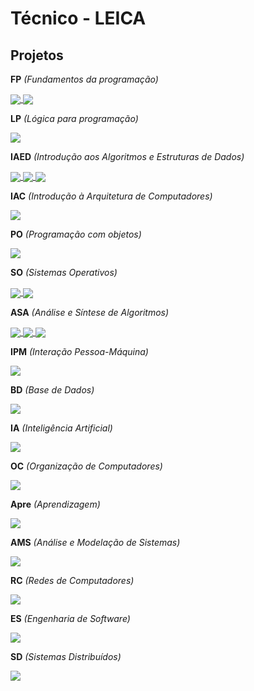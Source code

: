 # Técnico - LEICA

## Projetos

**FP** *(Fundamentos da programação)*

<a href="https://github.com/Francisca105/projeto-fp-1">
  <img align="center" src="https://github-readme-stats.vercel.app/api/pin/?username=Francisca105&theme=midnight-purple&hide_border=true&repo=projeto-fp-1" />
</a>

<a href="https://github.com/Francisca105/projeto-fp-2">
  <img align="center" src="https://github-readme-stats.vercel.app/api/pin/?username=Francisca105&theme=midnight-purple&hide_border=true&repo=projeto-fp-2" />
</a>


**LP** *(Lógica para programação)*

<a href="https://github.com/Francisca105/projeto-lp">
  <img align="center" src="https://github-readme-stats.vercel.app/api/pin/?username=Francisca105&theme=midnight-purple&hide_border=true&repo=projeto-lp" />
</a>

**IAED** *(Introdução aos Algoritmos e Estruturas de Dados)*

<a href="https://github.com/Francisca105/projeto-iaed-1">
  <img align="center" src="https://github-readme-stats.vercel.app/api/pin/?username=Francisca105&theme=midnight-purple&hide_border=true&repo=projeto-iaed-1" />
</a>

<a href="https://github.com/Francisca105/projeto-iaed-2">
  <img align="center" src="https://github-readme-stats.vercel.app/api/pin/?username=Francisca105&theme=midnight-purple&hide_border=true&repo=projeto-iaed-2" />
</a>

<a href="https://github.com/Francisca105/teste-pratico-iaed">
  <img align="center" src="https://github-readme-stats.vercel.app/api/pin/?username=Francisca105&theme=midnight-purple&hide_border=true&repo=teste-pratico-iaed" />
</a>

**IAC** *(Introdução à Arquitetura de Computadores)*

<a href="https://github.com/Francisca105/projeto-iac">
  <img align="center" src="https://github-readme-stats.vercel.app/api/pin/?username=Francisca105&theme=midnight-purple&hide_border=true&repo=projeto-iac" />
</a>

**PO** *(Programação com objetos)*

<a href="https://github.com/Francisca105/projeto-po">
  <img align="center" src="https://github-readme-stats.vercel.app/api/pin/?username=Francisca105&theme=midnight-purple&hide_border=true&repo=projeto-po" />
</a>

**SO** *(Sistemas Operativos)*

<a href="https://github.com/Francisca105/projeto-so-1">
  <img align="center" src="https://github-readme-stats.vercel.app/api/pin/?username=Francisca105&theme=midnight-purple&hide_border=true&repo=projeto-so-1" />
</a>

<a href="https://github.com/Francisca105/projeto-so-2">
  <img align="center" src="https://github-readme-stats.vercel.app/api/pin/?username=Francisca105&theme=midnight-purple&hide_border=true&repo=projeto-so-2" />
</a>

**ASA** *(Análise e Síntese de Algoritmos)*

<a href="https://github.com/Francisca105/projeto-asa-1">
  <img align="center" src="https://github-readme-stats.vercel.app/api/pin/?username=Francisca105&theme=midnight-purple&hide_border=true&repo=projeto-asa-1" />
</a>

<a href="https://github.com/Francisca105/projeto-asa-2">
  <img align="center" src="https://github-readme-stats.vercel.app/api/pin/?username=Francisca105&theme=midnight-purple&hide_border=true&repo=projeto-asa-2" />
</a>

<a href="https://github.com/Francisca105/projeto-asa-3">
  <img align="center" src="https://github-readme-stats.vercel.app/api/pin/?username=Francisca105&theme=midnight-purple&hide_border=true&repo=projeto-asa-3" />
</a>

**IPM** *(Interação Pessoa-Máquina)*

<a href="https://github.com/Francisca105/projeto-ipm">
  <img align="center" src="https://github-readme-stats.vercel.app/api/pin/?username=Francisca105&theme=midnight-purple&hide_border=true&repo=projeto-ipm" />
</a>

**BD** *(Base de Dados)*

<a href="https://github.com/Francisca105/projeto-bd">
  <img align="center" src="https://github-readme-stats.vercel.app/api/pin/?username=Francisca105&theme=midnight-purple&hide_border=true&repo=projeto-bd" />
</a>

**IA** *(Inteligência Artificial)*

<a href="https://github.com/Francisca105/projeto-ia">
  <img align="center" src="https://github-readme-stats.vercel.app/api/pin/?username=Francisca105&theme=midnight-purple&hide_border=true&repo=projeto-ia" />
</a>

**OC** *(Organização de Computadores)*

<a href="https://github.com/Francisca105/labs-oc">
  <img align="center" src="https://github-readme-stats.vercel.app/api/pin/?username=Francisca105&theme=midnight-purple&hide_border=true&repo=labs-oc" />
</a>

**Apre** *(Aprendizagem)*

<a href="https://github.com/Francisca105/wh-apre">
  <img align="center" src="https://github-readme-stats.vercel.app/api/pin/?username=Francisca105&theme=midnight-purple&hide_border=true&repo=wh-apre" />
</a>

**AMS** *(Análise e Modelação de Sistemas)*

<a href="https://github.com/Francisca105/projeto-ams">
  <img align="center" src="https://github-readme-stats.vercel.app/api/pin/?username=Francisca105&theme=midnight-purple&hide_border=true&repo=projeto-ams" />
</a>

**RC** *(Redes de Computadores)*

<a href="https://github.com/Francisca105/projeto-rc">
  <img align="center" src="https://github-readme-stats.vercel.app/api/pin/?username=Francisca105&theme=midnight-purple&hide_border=true&repo=projeto-rc" />
</a>

**ES** *(Engenharia de Software)*

<a href="https://github.com/Francisca105/projeto-es">
  <img align="center" src="https://github-readme-stats.vercel.app/api/pin/?username=Francisca105&theme=midnight-purple&hide_border=true&repo=projeto-es" />
</a>

**SD** *(Sistemas Distribuídos)*

<a href="https://github.com/Francisca105/projeto-sd">
  <img align="center" src="https://github-readme-stats.vercel.app/api/pin/?username=Francisca105&theme=midnight-purple&hide_border=true&repo=projeto-sd" />
</a>
